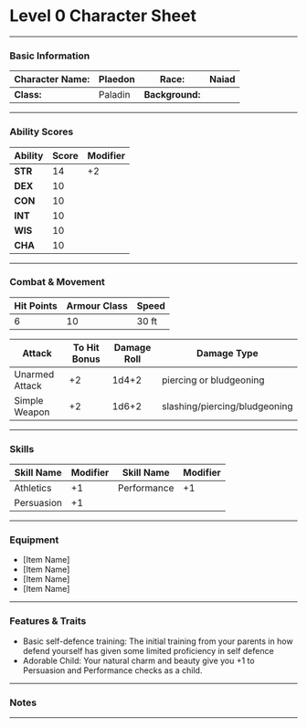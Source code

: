 # Level 0 Character Sheet

---

### Basic Information

| **Character Name:** | Plaedon | **Race:**       | Naiad |
| ------------------- | ------- | --------------- | ----- |
| **Class:**          | Paladin | **Background:** |       |

---

### Ability Scores

| **Ability** | **Score** | **Modifier** |
| ----------- | --------- | ------------ |
| **STR**     | 14        | +2           |
| **DEX**     | 10        |              |
| **CON**     | 10        |              |
| **INT**     | 10        |              |
| **WIS**     | 10        |              |
| **CHA**     | 10        |              |

---

### Combat & Movement

| **Hit Points** | **Armour Class** | **Speed** |
| -------------- | ---------------- | --------- |
| 6              | 10               | 30 ft     |

| **Attack**     | **To Hit Bonus** | **Damage Roll** | **Damage Type**               |
| -------------- | ---------------- | --------------- | ----------------------------- |
| Unarmed Attack | +2               | 1d4+2           | piercing or bludgeoning       |
| Simple Weapon  | +2               | 1d6+2           | slashing/piercing/bludgeoning |


---

### Skills

| **Skill Name** | **Modifier** | **Skill Name** | **Modifier** |
| -------------- | ------------ | -------------- | ------------ |
| Athletics      | +1           | Performance    | +1           |
| Persuasion     | +1           |                |              |

---

### Equipment 

- [Item Name]
- [Item Name]
- [Item Name]
- [Item Name]




---

### Features & Traits

-  Basic self-defence training: The initial training from your parents in how defend yourself has given some limited proficiency in self defence
- Adorable Child: Your natural charm and beauty give you +1 to Persuasion and Performance checks as a child. 

---

### Notes


---
